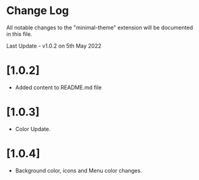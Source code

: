 # Change Log

All notable changes to the "minimal-theme" extension will be documented in this file.

Last Update - v1.0.2 on 5th May 2022

# [1.0.2]

- Added content to README.md file

# [1.0.3]

- Color Update.

# [1.0.4]

- Background color, icons and Menu color changes.